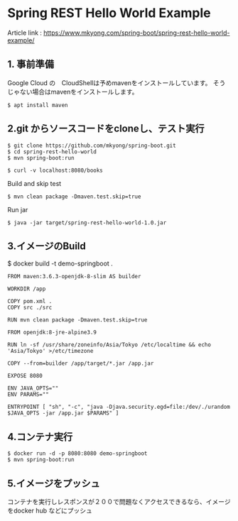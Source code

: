 # Spring REST Hello World Example

Article link : https://www.mkyong.com/spring-boot/spring-rest-hello-world-example/

## 1. 事前準備
Google Cloud の　CloudShellは予めmavenをインストールしています。
そうじゃない場合はmavenをインストールします。
```
$ apt install maven
```

## 2.git からソースコードをcloneし、テスト実行
```
$ git clone https://github.com/mkyong/spring-boot.git
$ cd spring-rest-hello-world
$ mvn spring-boot:run

$ curl -v localhost:8080/books
```

Build and skip test
```
$ mvn clean package -Dmaven.test.skip=true
```

Run jar
```
$ java -jar target/spring-rest-hello-world-1.0.jar 
```

## 3.イメージのBuild

$ docker build -t demo-springboot .
```
FROM maven:3.6.3-openjdk-8-slim AS builder

WORKDIR /app

COPY pom.xml .
COPY src ./src

RUN mvn clean package -Dmaven.test.skip=true

FROM openjdk:8-jre-alpine3.9

RUN ln -sf /usr/share/zoneinfo/Asia/Tokyo /etc/localtime && echo 'Asia/Tokyo' >/etc/timezone

COPY --from=builder /app/target/*.jar /app.jar

EXPOSE 8080

ENV JAVA_OPTS=""
ENV PARAMS=""

ENTRYPOINT [ "sh", "-c", "java -Djava.security.egd=file:/dev/./urandom $JAVA_OPTS -jar /app.jar $PARAMS" ]
```

## 4.コンテナ実行
```
$ docker run -d -p 8080:8080 demo-springboot
$ mvn spring-boot:run
```

## 5.イメージをプッシュ
コンテナを実行しレスポンスが２００で問題なくアクセスできるなら、イメージをdocker hub などにプッシュ
